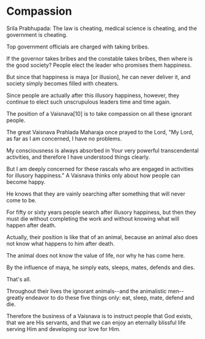 # Compassion

Srila Prabhupada: The law is cheating, medical science is cheating, and the government is cheating.

Top government officials are charged with taking bribes.

If the governor takes bribes and the constable takes bribes, then where is the good society? People elect the leader who promises them happiness.

But since that happiness is maya [or illusion], he can never deliver it, and society simply becomes filled with cheaters.

Since people are actually after this illusory happiness, however, they continue to elect such unscrupulous leaders time and time again.

The position of a Vaisnava[10] is to take compassion on all these ignorant people.

The great Vaisnava Prahlada Maharaja once prayed to the Lord, "My Lord, as far as I am concerned, I have no problems.

My consciousness is always absorbed in Your very powerful transcendental activities, and therefore I have understood things clearly.

But I am deeply concerned for these rascals who are engaged in activities for illusory happiness." A Vaisnava thinks only about how people can become happy.

He knows that they are vainly searching after something that will never come to be.

For fifty or sixty years people search after illusory happiness, but then they must die without completing the work and without knowing what will happen after death.

Actually, their position is like that of an animal, because an animal also does not know what happens to him after death.

The animal does not know the value of life, nor why he has come here.

By the influence of maya, he simply eats, sleeps, mates, defends and dies.

That's all.

Throughout their lives the ignorant animals--and the animalistic men--greatly endeavor to do these five things only: eat, sleep, mate, defend and die.

Therefore the business of a Vaisnava is to instruct people that God exists, that we are His servants, and that we can enjoy an eternally blissful life serving Him and developing our love for Him.

